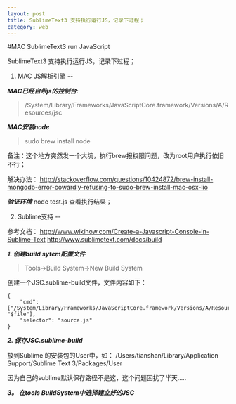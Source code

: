 ```yaml
---
layout: post
title: SublimeText3 支持执行运行JS，记录下过程；
category: web
---
```


#MAC SublimeText3 run JavaScript

SublimeText3 支持执行运行JS，记录下过程；

1. MAC JS解析引擎
--

***MAC已经自带js的控制台:***

> /System/Library/Frameworks/JavaScriptCore.framework/Versions/A/Resources/jsc

***MAC安装node***
   
> sudo brew install node

备注：这个地方突然发一个大坑，执行brew报权限问题，改为root用户执行依旧不行；

解决办法：
http://stackoverflow.com/questions/10424872/brew-install-mongodb-error-cowardly-refusing-to-sudo-brew-install-mac-osx-lio

***验证环境***
  node test.js 查看执行结果；

2. Sublime支持
--

参考文档：
http://www.wikihow.com/Create-a-Javascript-Console-in-Sublime-Text
http://www.sublimetext.com/docs/build

***1. 创建build sytem配置文件***

> Tools->Build System->New Build System

创建一个JSC.sublime-build文件，文件内容如下：

```
{
	"cmd": ["/System/Library/Frameworks/JavaScriptCore.framework/Versions/A/Resources/jsc", "$file"],
	"selector": "source.js"
}
```

***2. 保存JSC.sublime-build***

放到Sublime 的安装包的User中，如：
/Users/tianshan/Library/Application Support/Sublime Text 3/Packages/User

因为自己的sublime默认保存路径不是这，这个问题困扰了半天.....

***3。 在tools BuildSystem中选择建立好的JSC***



